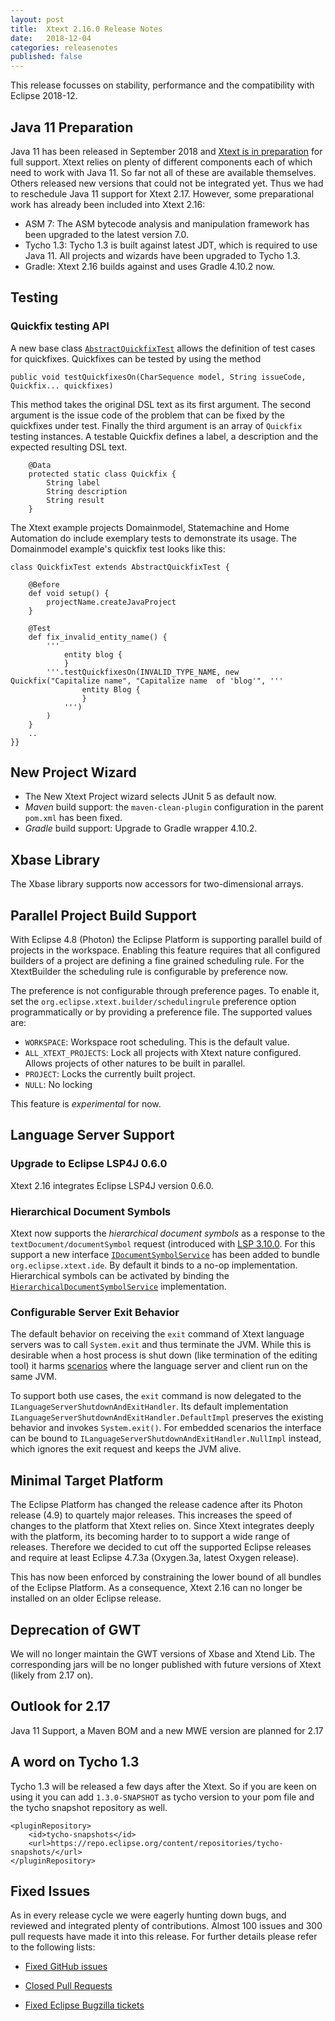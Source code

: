 ```yaml
---
layout: post
title:  Xtext 2.16.0 Release Notes
date:   2018-12-04
categories: releasenotes
published: false
---
```


This release focusses on stability, performance and the compatibility with Eclipse 2018-12.

## Java 11 Preparation

Java 11 has been released in September 2018 and [Xtext is in preparation](https://github.com/eclipse/xtext/issues/1182) for full support. Xtext relies on plenty of different components each of which need to work with Java 11. So far not all of these are available themselves. Others released new versions that could not be integrated yet. Thus we had to reschedule Java 11 support for Xtext 2.17. However, some preparational work has already been included into Xtext 2.16:

* ASM 7: The ASM bytecode analysis and manipulation framework has been upgraded to the latest version 7.0.
* Tycho 1.3: Tycho 1.3 is built against latest JDT, which is required to use Java 11. All projects and wizards have been upgraded to Tycho 1.3.
* Gradle: Xtext 2.16 builds against and uses Gradle 4.10.2 now.

## Testing

### Quickfix testing API

A new base class [`AbstractQuickfixTest`](https://github.com/eclipse/xtext-eclipse/blob/master/org.eclipse.xtext.ui.tests/tests/org/eclipse/xtext/ui/tests/editor/quickfix/AbstractQuickfixTest.java) allows the definition of test cases for quickfixes. Quickfixes can be tested by using the method 

```
public void testQuickfixesOn(CharSequence model, String issueCode, Quickfix... quickfixes)
```

This method takes the original DSL text as its first argument. The second argument is the issue code of the problem that can be fixed by the quickfixes under test. Finally the third argument is an array of `Quickfix` testing instances. A testable Quickfix defines a label, a description and the expected resulting DSL text.

```
	@Data
	protected static class Quickfix {
		String label
		String description
		String result
	}
```

The Xtext example projects Domainmodel, Statemachine and Home Automation do include exemplary tests to demonstrate its usage. The Domainmodel example's quickfix test looks like this:

```
class QuickfixTest extends AbstractQuickfixTest {

	@Before
	def void setup() {
		projectName.createJavaProject
	}

	@Test 
	def fix_invalid_entity_name() {
		'''
			entity blog {
			}
		'''.testQuickfixesOn(INVALID_TYPE_NAME, new Quickfix("Capitalize name", "Capitalize name  of 'blog'", '''
				entity Blog {
				}
			''')
		)
	}
	..
}}
```

## New Project Wizard

* The New Xtext Project wizard selects JUnit 5 as default now.
* _Maven_ build support:  the `maven-clean-plugin` configuration in the parent `pom.xml` has been fixed.
* _Gradle_ build support: Upgrade to Gradle wrapper 4.10.2.

## Xbase Library

The Xbase library supports now accessors for two-dimensional arrays. 

## Parallel Project Build Support

With Eclipse 4.8 (Photon) the Eclipse Platform is supporting parallel build of projects in the workspace. Enabling this feature requires that all configured builders of a project are defining a fine grained scheduling rule. For the XtextBuilder the scheduling rule is configurable by preference now.    

The preference is not configurable through preference pages. To enable it, set the `org.eclipse.xtext.builder/schedulingrule` preference option programmatically or by providing a preference file. The supported values are:

* `WORKSPACE`:  Workspace root scheduling. This is the default value.
* `ALL_XTEXT_PROJECTS`: Lock all projects with Xtext nature configured. Allows projects of other natures to be built in parallel.  
* `PROJECT`: Locks the currently built project.
* `NULL`: No locking

This feature is _experimental_ for now.

## Language Server Support

### Upgrade to Eclipse LSP4J 0.6.0

Xtext 2.16 integrates Eclipse LSP4J version 0.6.0. 

### Hierarchical Document Symbols

Xtext now supports the _hierarchical document symbols_ as a response to the `textDocument/documentSymbol` request (introduced with [LSP 3.10.0](https://microsoft.github.io/language-server-protocol/specification#version_3_10_0). For this support a new interface [`IDocumentSymbolService`](https://github.com/eclipse/xtext-core/blob/9e46f302bb7bfd68b61f1a05f1c9bb5d830b7fa1/org.eclipse.xtext.ide/src/org/eclipse/xtext/ide/server/symbol/IDocumentSymbolService.xtend) has been added to bundle `org.eclipse.xtext.ide`. By default it binds to a no-op implementation. Hierarchical symbols can be activated by binding the [`HierarchicalDocumentSymbolService`](https://github.com/eclipse/xtext-core/blob/9e46f302bb7bfd68b61f1a05f1c9bb5d830b7fa1/org.eclipse.xtext.ide/src/org/eclipse/xtext/ide/server/symbol/HierarchicalDocumentSymbolService.xtend) implementation.

### Configurable Server Exit Behavior

The default behavior on receiving the `exit` command of Xtext language servers was to call `System.exit` and thus terminate the JVM. While this is desirable when a host process is shut down (like termination of the editing tool) it harms [scenarios](https://github.com/eclipse/xtext-core/issues/885) where the language server and client run on the same JVM. 

To support both use cases, the `exit` command is now delegated to the `ILanguageServerShutdownAndExitHandler`. Its default implementation `ILanguageServerShutdownAndExitHandler.DefaultImpl` preserves the existing behavior and invokes `System.exit()`. For embedded scenarios the interface can be bound to `ILanguageServerShutdownAndExitHandler.NullImpl` instead, which ignores the exit request and keeps the JVM alive.

## Minimal Target Platform

The Eclipse Platform has changed the release cadence after its Photon release (4.9) to quartely major releases. This increases the speed of changes to the platform that Xtext relies on. Since Xtext integrates deeply with the platform, its becoming harder to to support a wide range of releases. Therefore we decided to cut off the supported Eclipse releases and require at least Eclipse 4.7.3a (Oxygen.3a, latest Oxygen release).

This has now been enforced by constraining the lower bound of all bundles of the Eclipse Platform. As a consequence, Xtext 2.16 can no longer be installed on an older Eclipse release.

## Deprecation of GWT
We will no longer maintain the GWT versions of Xbase and Xtend Lib. The corresponding jars will be no longer published with future versions of Xtext (likely from 2.17 on).

## Outlook for 2.17
Java 11 Support, a Maven BOM and a new MWE version are planned for 2.17

## A word on Tycho 1.3
Tycho 1.3 will be released a few days after the Xtext. So if you are keen on using it you can add `1.3.0-SNAPSHOT` as tycho version to your pom file and the tycho snapshot repository as well.

```
<pluginRepository>
	<id>tycho-snapshots</id>
	<url>https://repo.eclipse.org/content/repositories/tycho-snapshots/</url>
</pluginRepository>
```

## Fixed Issues

As in every release cycle we were eagerly hunting down bugs, and reviewed and integrated plenty of contributions. Almost 100 issues and 300 pull requests have made it into this release. For further details please refer to the following lists:

- [Fixed GitHub issues](https://github.com/search?utf8=%E2%9C%93&q=is%3Aissue+milestone%3ARelease_2.16+is%3Aclosed+repo%3Aeclipse%2Fxtext+repo%3Aeclipse%2Fxtext-core+repo%3Aeclipse%2Fxtext-lib+repo%3Aeclipse%2Fxtext-extras+repo%3Aeclipse%2Fxtext-eclipse+repo%3Aeclipse%2Fxtext-idea+repo%3Aeclipse%2Fxtext-web+repo%3Aeclipse%2Fxtext-maven+repo%3Aeclipse%2Fxtext-xtend&type=Issues&ref=searchresults)

- [Closed Pull Requests](https://github.com/search?utf8=%E2%9C%93&q=is%3Apr+milestone%3ARelease_2.16+is%3Aclosed+repo%3Aeclipse%2Fxtext+repo%3Aeclipse%2Fxtext-core+repo%3Aeclipse%2Fxtext-lib+repo%3Aeclipse%2Fxtext-extras+repo%3Aeclipse%2Fxtext-eclipse+repo%3Aeclipse%2Fxtext-idea+repo%3Aeclipse%2Fxtext-web+repo%3Aeclipse%2Fxtext-maven+repo%3Aeclipse%2Fxtext-xtend&type=Issues&ref=searchresults)

- [Fixed Eclipse Bugzilla tickets](https://bugs.eclipse.org/bugs/buglist.cgi?bug_status=RESOLVED&bug_status=VERIFIED&bug_status=CLOSED&classification=Modeling&classification=Tools&columnlist=product%2Ccomponent%2Cassigned_to%2Cbug_status%2Cresolution%2Cshort_desc%2Cchangeddate%2Ckeywords&f0=OP&f1=OP&f3=CP&f4=CP&known_name=Xtext%202.16&list_id=16618269&product=TMF&product=Xtend&query_based_on=Xtext%202.16&query_format=advanced&status_whiteboard=v2.16&status_whiteboard_type=allwordssubstr)


